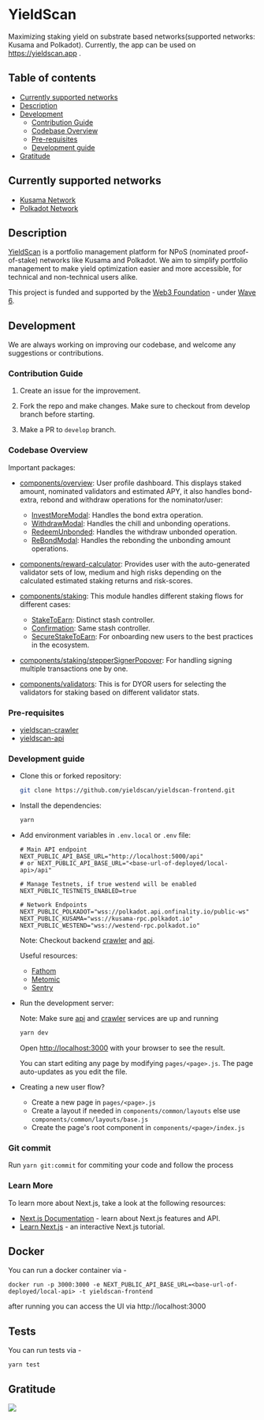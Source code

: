 # YieldScan

Maximizing staking yield on substrate based networks(supported networks: Kusama and Polkadot). Currently, the app can be used on https://yieldscan.app .

## Table of contents

- [Currently supported networks](#supported_networks)
- [Description](#description)
- [Development](#development)
  - [Contribution Guide](#contribution-guide)
  - [Codebase Overview](#codebase-overview)
  - [Pre-requisites](#pre-requisites)
  - [Development guide](#development-guide)
- [Gratitude](#gratitude)

## Currently supported networks

- [Kusama Network](https://kusama.network/)
- [Polkadot Network](https://polkadot.network/)

## Description

[YieldScan](https://yieldscan.app) is a portfolio management platform for NPoS (nominated proof-of-stake) networks like Kusama and Polkadot. We aim to simplify portfolio management to make yield optimization easier and more accessible, for technical and non-technical users alike.

This project is funded and supported by the [Web3 Foundation](https://web3.foundation/) - under [Wave 6](https://github.com/w3f/General-Grants-Program/blob/master/grants/accepted_grant_applications.md#wave-6).

## Development

We are always working on improving our codebase, and welcome any suggestions or contributions.

### Contribution Guide

1. Create an issue for the improvement.

2. Fork the repo and make changes. Make sure to checkout from develop branch before starting.

3. Make a PR to `develop` branch.

### Codebase Overview

Important packages:

- [components/overview](https://github.com/yieldscan/yieldscan-frontend/tree/master/components/overview): User profile dashboard. This displays staked amount, nominated validators and estimated APY, it also handles bond-extra, rebond and withdraw operations for the nominator/user:

  - [InvestMoreModal](https://github.com/yieldscan/yieldscan-frontend/tree/master/components/overview/InvestMoreModal.js): Handles the bond extra operation.
  - [WithdrawModal](https://github.com/yieldscan/yieldscan-frontend/tree/master/components/overview/WithdrawModal.js): Handles the chill and unbonding operations.
  - [RedeemUnbonded](https://github.com/yieldscan/yieldscan-frontend/tree/master/components/overview/RedeemUnbonded.js): Handles the withdraw unbonded operation.
  - [ReBondModal](https://github.com/yieldscan/yieldscan-frontend/tree/master/components/overview/ReBondModal.js): Handles the rebonding the unbonding amount operations.

- [components/reward-calculator](https://github.com/yieldscan/yieldscan-frontend/tree/master/components/reward-calculator): Provides user with the auto-generated validator sets of low, medium and high risks depending on the calculated estimated staking returns and risk-scores.

- [components/staking](https://github.com/yieldscan/yieldscan-frontend/tree/master/components/staking): This module handles different staking flows for different cases:

  - [StakeToEarn](https://github.com/yieldscan/yieldscan-frontend/tree/master/components/staking/StakeToEarn.js): Distinct stash controller.
  - [Confirmation](https://github.com/yieldscan/yieldscan-frontend/tree/master/components/staking/Confirmation.js): Same stash controller.
  - [SecureStakeToEarn](https://github.com/yieldscan/yieldscan-frontend/tree/master/components/staking/SecureStakeToEarn.js): For onboarding new users to the best practices in the ecosystem.

- [components/staking/stepperSignerPopover](https://github.com/yieldscan/yieldscan-frontend/tree/master/components/staking/stepperSignerPopover): For handling signing multiple transactions one by one.

- [components/validators](https://github.com/yieldscan/yieldscan-frontend/tree/master/components/overview): This is for DYOR users for selecting the validators for staking based on different validator stats.

### Pre-requisites

- [yieldscan-crawler](https://github.com/yieldscan/yieldscan-backend-crawler)
- [yieldscan-api](https://github.com/yieldscan/yieldscan-backend-api)

### Development guide

- Clone this or forked repository:
  ```bash
  git clone https://github.com/yieldscan/yieldscan-frontend.git
  ```
- Install the dependencies:
  ```bash
  yarn
  ```
- Add environment variables in `.env.local` or `.env` file:

  ```env
  # Main API endpoint
  NEXT_PUBLIC_API_BASE_URL="http://localhost:5000/api"
  # or NEXT_PUBLIC_API_BASE_URL="<base-url-of-deployed/local-api>/api"

  # Manage Testnets, if true westend will be enabled
  NEXT_PUBLIC_TESTNETS_ENABLED=true

  # Network Endpoints
  NEXT_PUBLIC_POLKADOT="wss://polkadot.api.onfinality.io/public-ws"
  NEXT_PUBLIC_KUSAMA="wss://kusama-rpc.polkadot.io"
  NEXT_PUBLIC_WESTEND="wss://westend-rpc.polkadot.io"
  ```

  Note: Checkout backend [crawler](https://github.com/yieldscan/yieldscan-backend-crawler) and [api](https://github.com/yieldscan/yieldscan-backend-api).

  Useful resources:

  - [Fathom](https://usefathom.com/)
  - [Metomic](https://metomic.io/)
  - [Sentry](https://sentry.io/)

- Run the development server:

  Note: Make sure [api](https://github.com/yieldscan/yieldscan-backend-api) and [crawler](https://github.com/yieldscan/yieldscan-backend-crawler) services are up and running

  ```bash
  yarn dev
  ```

  Open [http://localhost:3000](http://localhost:3000) with your browser to see the result.

  You can start editing any page by modifying `pages/<page>.js`. The page auto-updates as you edit the file.

- Creating a new user flow?
  - Create a new page in `pages/<page>.js`
  - Create a layout if needed in `components/common/layouts` else use `components/common/layouts/base.js`
  - Create the page's root component in `components/<page>/index.js`

### Git commit

Run `yarn git:commit` for commiting your code and follow the process

### Learn More

To learn more about Next.js, take a look at the following resources:

- [Next.js Documentation](https://nextjs.org/docs) - learn about Next.js features and API.
- [Learn Next.js](https://nextjs.org/learn) - an interactive Next.js tutorial.

## Docker

You can run a docker container via -

```
docker run -p 3000:3000 -e NEXT_PUBLIC_API_BASE_URL=<base-url-of-deployed/local-api> -t yieldscan-frontend
```

after running you can access the UI via http://localhost:3000

## Tests

You can run tests via -

```
yarn test
```

## Gratitude

![](https://github.com/buidl-labs/polkadot-chains-indexer/blob/master/.github/web3%20foundation_grants_badge_black.png)
